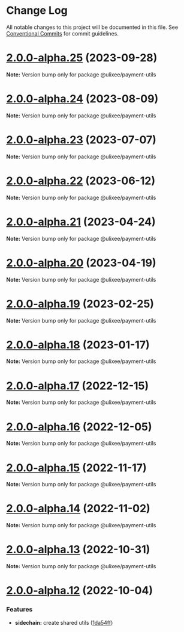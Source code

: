 # Change Log

All notable changes to this project will be documented in this file.
See [Conventional Commits](https://conventionalcommits.org) for commit guidelines.

# [2.0.0-alpha.25](https://github.com/ulixee/payments/compare/v2.0.0-alpha.24...v2.0.0-alpha.25) (2023-09-28)

**Note:** Version bump only for package @ulixee/payment-utils





# [2.0.0-alpha.24](https://github.com/ulixee/payments/compare/v2.0.0-alpha.23...v2.0.0-alpha.24) (2023-08-09)

**Note:** Version bump only for package @ulixee/payment-utils





# [2.0.0-alpha.23](https://github.com/ulixee/payments/compare/v2.0.0-alpha.22...v2.0.0-alpha.23) (2023-07-07)

**Note:** Version bump only for package @ulixee/payment-utils





# [2.0.0-alpha.22](https://github.com/ulixee/payments/compare/v2.0.0-alpha.21...v2.0.0-alpha.22) (2023-06-12)

**Note:** Version bump only for package @ulixee/payment-utils





# [2.0.0-alpha.21](https://github.com/ulixee/payments/compare/v2.0.0-alpha.20...v2.0.0-alpha.21) (2023-04-24)

**Note:** Version bump only for package @ulixee/payment-utils





# [2.0.0-alpha.20](https://github.com/ulixee/payments/compare/v2.0.0-alpha.19...v2.0.0-alpha.20) (2023-04-19)

**Note:** Version bump only for package @ulixee/payment-utils





# [2.0.0-alpha.19](https://github.com/ulixee/payments/compare/v2.0.0-alpha.18...v2.0.0-alpha.19) (2023-02-25)

**Note:** Version bump only for package @ulixee/payment-utils





# [2.0.0-alpha.18](https://github.com/ulixee/payments/compare/v2.0.0-alpha.17...v2.0.0-alpha.18) (2023-01-17)

**Note:** Version bump only for package @ulixee/payment-utils





# [2.0.0-alpha.17](https://github.com/ulixee/payments/compare/v2.0.0-alpha.16...v2.0.0-alpha.17) (2022-12-15)

**Note:** Version bump only for package @ulixee/payment-utils





# [2.0.0-alpha.16](https://github.com/ulixee/payments/compare/v2.0.0-alpha.15...v2.0.0-alpha.16) (2022-12-05)

**Note:** Version bump only for package @ulixee/payment-utils





# [2.0.0-alpha.15](https://github.com/ulixee/payments/compare/v2.0.0-alpha.14...v2.0.0-alpha.15) (2022-11-17)

**Note:** Version bump only for package @ulixee/payment-utils





# [2.0.0-alpha.14](https://github.com/ulixee/payments/compare/v2.0.0-alpha.12...v2.0.0-alpha.14) (2022-11-02)

**Note:** Version bump only for package @ulixee/payment-utils





# [2.0.0-alpha.13](https://github.com/ulixee/payments/compare/v2.0.0-alpha.12...v2.0.0-alpha.13) (2022-10-31)

**Note:** Version bump only for package @ulixee/payment-utils





# [2.0.0-alpha.12](https://github.com/ulixee/payments/compare/v2.0.0-alpha.11...v2.0.0-alpha.12) (2022-10-04)


### Features

* **sidechain:** create shared utils ([1da54ff](https://github.com/ulixee/payments/commit/1da54ff7f75639eb42bda781ba59bdffb0993b6e))
